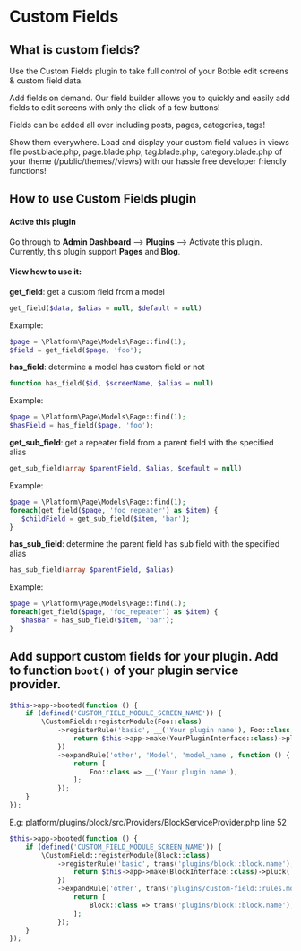 # Custom Fields

## What is custom fields?

Use the Custom Fields plugin to take full control of your Botble edit screens & custom field data.

Add fields on demand. Our field builder allows you to quickly and easily add fields to edit screens with only the click of a few buttons!

Fields can be added all over including posts, pages, categories, tags!

Show them everywhere. Load and display your custom field values in views file post.blade.php, page.blade.php, tag.blade.php, category.blade.php of your theme (/public/themes/<your theme>/views) with our hassle free developer friendly functions!

## How to use Custom Fields plugin

#### Active this plugin
Go through to **Admin Dashboard** --> **Plugins** --> Activate this plugin.
Currently, this plugin support **Pages** and **Blog**.

#### View how to use it:

**get_field**: get a custom field from a model
```php
get_field($data, $alias = null, $default = null)
```

Example:
```php
$page = \Platform\Page\Models\Page::find(1);
$field = get_field($page, 'foo');
```

**has_field**: determine a model has custom field or not
```php
function has_field($id, $screenName, $alias = null)
```

Example:
```php
$page = \Platform\Page\Models\Page::find(1);
$hasField = has_field($page, 'foo');
```

**get_sub_field**: get a repeater field from a parent field with the specified alias

```php
get_sub_field(array $parentField, $alias, $default = null)
```

Example:
```php
$page = \Platform\Page\Models\Page::find(1);
foreach(get_field($page, 'foo_repeater') as $item) {
   $childField = get_sub_field($item, 'bar');
}
```

**has_sub_field**: determine the parent field has sub field with the specified alias

```php
has_sub_field(array $parentField, $alias)
```

Example:
```php
$page = \Platform\Page\Models\Page::find(1);
foreach(get_field($page, 'foo_repeater') as $item) {
   $hasBar = has_sub_field($item, 'bar');
}
```

## Add support custom fields for your plugin. Add to function `boot()` of your plugin service provider.

```php
$this->app->booted(function () {
    if (defined('CUSTOM_FIELD_MODULE_SCREEN_NAME')) {
        \CustomField::registerModule(Foo::class)
            ->registerRule('basic', __('Your plugin name'), Foo::class, function () {
                return $this->app->make(YourPluginInterface::class)->pluck('name', 'id');
            })
            ->expandRule('other', 'Model', 'model_name', function () {
                return [
                    Foo::class => __('Your plugin name'),
                ];
            });
    }
});
```

E.g: platform/plugins/block/src/Providers/BlockServiceProvider.php line 52

```php
$this->app->booted(function () {
    if (defined('CUSTOM_FIELD_MODULE_SCREEN_NAME')) {
        \CustomField::registerModule(Block::class)
            ->registerRule('basic', trans('plugins/block::block.name'), Block::class, function () {
                return $this->app->make(BlockInterface::class)->pluck('blocks.name', 'blocks.id');
            })
            ->expandRule('other', trans('plugins/custom-field::rules.model_name'), 'model_name', function () {
                return [
                    Block::class => trans('plugins/block::block.name'),
                ];
            });
    }
});
```
